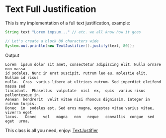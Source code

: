 Text Full Justification
=======================

This is my implementation of a full text justification, example:

```java
String text "Lorem impsum..." // etc. we all know how it goes

// Let's create a block 80 characters wide
System.out.println(new TextJustifier().justify(text, 80));
```

Output
```
Lorem  ipsum dolor sit amet, consectetur adipiscing elit. Nulla ornare non massa
id sodales. Nunc in erat suscipit, rutrum leo eu, molestie elit. Nullam id risus
nulla.  Cras  varius libero at ultrices rutrum. Sed imperdiet eleifend massa sed
tincidunt.  Phasellus  vulputate  nisl  ex,  quis  varius risus pellentesque in.
Aenean  hendrerit  velit vitae nisi rhoncus dignissim. Integer in rutrum turpis.
Donec  in  sodales est. Sed eros magna, egestas vitae varius vitae, viverra eget
lacus.   Donec   vel   magna   non   neque   convallis  congue  sed  eget  urna.
```

This class is all you need, enjoy: [TextJustifier](../blob/master/src/main/java/org/zezutom/justification/TextJustifier.java)
